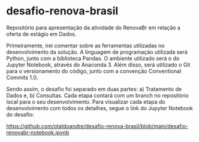 ﻿# desafio-renova-brasil

Repositório para apresentação da atividade do RenovaBr em relação a oferta de estágio em Dados.

Primeiramente, irei comentar sobre as ferramentas utilizadas no desenvolvimento da solução.  A linguagem de programação utilizada será Python, junto com a biblioteca Pandas. O ambiente utilizado será o do Jupyter Notebook, através do Anaconda 3. Além disso, será utilizado o Git para o versionamento do código, junto com a convenção Conventional Commits 1.0. 

Sendo assim, o desafio foi separado em duas partes: a) Tratamento de Dados e, b) Consultas. Cada etapa contará com um branch no repositório local para o seu desenvolvimento. Para visualizar cada etapa do desenvolvimento com todos os detalhes, segue o link do Jupyter Notebook do desafio: 

https://github.com/otaldoandre/desafio-renova-brasil/blob/main/desafio-renovabr-notebook.ipynb


